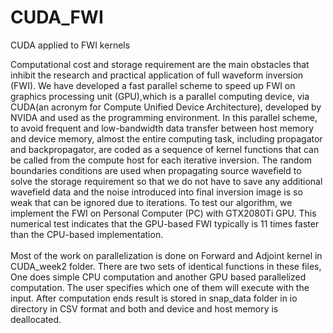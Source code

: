 # CUDA_FWI
CUDA applied to FWI kernels

Computational cost and storage requirement are the main obstacles that inhibit the research and practical application of full waveform inversion (FWI).
We have developed a fast parallel scheme to speed up FWI on graphics processing unit (GPU),which is a parallel computing device, via CUDA(an acronym for Compute Unified Device Architecture), developed by NVIDA and used as the programming environment. 
In this parallel scheme, to avoid frequent and low-bandwidth data transfer between host memory and device memory, almost the entire computing task, including propagator and backpropagator, are coded as a sequence of kernel functions that can be called from the compute host for each iterative inversion. 
The random boundaries conditions are used when propagating source wavefield to solve the storage requirement so that we do not have to save any additional wavefield data and the noise introduced into final inversion image is so weak that can be ignored due to iterations. 
To test our algorithm, we implement the FWI on Personal Computer (PC) with GTX2080Ti GPU. This numerical test indicates that the GPU-based FWI typically is 11 times faster than the CPU-based implementation.
<br />
 <br />
 Most of the work on parallelization is done on Forward and Adjoint kernel in CUDA_week2 folder. There are two sets of identical functions in these files, One does simple CPU computation and another GPU 
based parallelized computation. The user specifies which one of them will execute with the input. After computation ends result is stored in snap_data folder in io directory in CSV format and both and device and host memory is deallocated.
